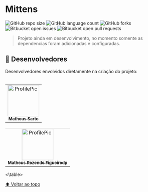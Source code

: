 # Mittens

![GitHub repo size](https://img.shields.io/github/repo-size/MatheusSarto/Mittens)
![GitHub language count](https://img.shields.io/github/languages/count/MatheusSarto/Mittens)
![GitHub forks](https://img.shields.io/github/forks/MatheusSarto/Mittens?style=social)
![Bitbucket open issues](https://img.shields.io/bitbucket/issues/MatheusSarto/Mittens)
![Bitbucket open pull requests](https://img.shields.io/bitbucket/pr-raw/MatheusSarto/Mittens)

> Projeto ainda em desenvolvimento, no momento somente as dependencias foram adicionadas e configuradas.

## 🤝 Desenvolvedores 

Desenvolvedores envolvidos diretamente na criação do projeto:
<table>

<table>
  <tr>
    <td align="center">
      <a href="https://github.com/MatheusSarto" target="_blank">
        <img src="https://github.com/MatheusSarto.png" width="100px;" alt="ProfilePic"/><br>
        <sub>
          <b>Matheus Sarto</b>
        </sub>
      </a>
    </td>
  </tr>
</table>

<table>
  <tr>
    <td align="center">
      <a href="https://github.com/AshnOne" target="_blank">
        <img src="https://github.com/AshnOne.png" width="100px;" alt="ProfilePic"/><br>
        <sub>
          <b>Matheus Rezende Figueiredp</b>
        </sub>
      </a>
    </td>
  </tr>
</table>

<\table>


[⬆ Voltar ao topo](#GGMaker)<br>
